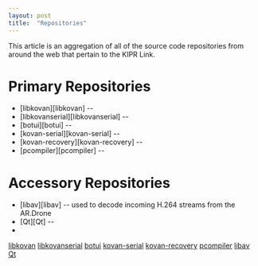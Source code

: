 ```yaml
---
layout: post
title:  "Repositories"
---
```


This article is an aggregation of all of the source code repositories from around the web that pertain to the KIPR Link.

Primary Repositories
====================
- [libkovan][libkovan] --
- [libkovanserial][libkovanserial] --
- [botui][botui] --
- [kovan-serial][kovan-serial] --
- [kovan-recovery][kovan-recovery] --
- [pcompiler][pcompiler] --

Accessory Repositories
======================
- [libav][libav] -- used to decode incoming H.264 streams from the AR.Drone
- [Qt][Qt] -- 
- 



[libkovan](#)
[libkovanserial](#)
[botui](#)
[kovan-serial](#)
[kovan-recovery](#)
[pcompiler](#)
[libav](#)
[Qt](#)